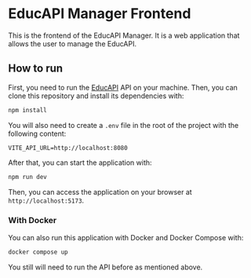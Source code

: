 # EducAPI Manager Frontend

This is the frontend of the EducAPI Manager. It is a web application that allows the user to manage the EducAPI.

## How to run

First, you need to run the [EducAPI](https://github.com/a4s-ufpb/EducAPI) API on your machine. Then, you can clone this repository and install its dependencies with:

```bash
npm install
```

You will also need to create a `.env` file in the root of the project with the following content:

```env
VITE_API_URL=http://localhost:8080
```

After that, you can start the application with:

```bash
npm run dev
```

Then, you can access the application on your browser at `http://localhost:5173`.

### With Docker

You can also run this application with Docker and Docker Compose with:

```bash
docker compose up
```

You still will need to run the API before as mentioned above.
